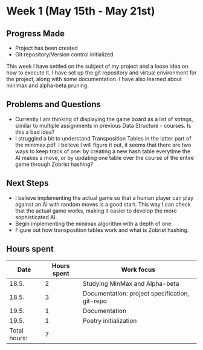 # Week 1 (May 15th - May 21st)

## Progress Made

* Project has been created
* Git repository/Version control initialized

This week I have settled on the subject of my project and a loose idea on how to execute it. I have set up the git repository and virtual environment for the project, along with some documentation. I have also learned about minimax and alpha-beta pruning.

## Problems and Questions

* Currently I am thinking of displaying the game board as a list of strings, similar to multiple assignments in previous Data Structure - courses. Is this a bad idea?
* I struggled a bit to understand Transposition Tables in the latter part of the minimax.pdf. I believe I will figure it out, it seems that there are two ways to keep track of one: by creating a new hash table everytime the AI makes a move, or by updating one table over the course of the entire game through Zobrist hashing?

## Next Steps

* I believe implementing the actual game so that a human player can play against an AI with random moves is a good start. This way I can check that the actual game works, making it easier to develop the more sophisticated AI.
* Begin implementing the minimax algorithm with a depth of one.
* Figure out how transposition tables work and what is Zobrist hashing.

## Hours spent

|Date|Hours spent|Work focus|
|---|---|---|
|18.5.|2|Studying MinMax and Alpha-beta|
|18.5.|3|Documentation: project specification, git-repo|
|19.5.|1|Documentation|
|19.5.|1|Poetry initialization|
|Total hours:|7|
